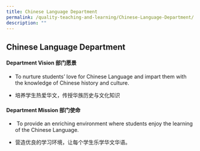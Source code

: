 ```yaml
---
title: Chinese Language Department
permalink: /quality-teaching-and-learning/Chinese-Language-Department/
description: ""
---
```

## Chinese Language Department

#### Department Vision 部门愿景


*   To nurture students’ love for Chinese Language and impart them with the knowledge of Chinese history and culture.

* 培养学生热爱华文，传授华族历史与文化知识
    

#### Department Mission 部门使命


*    To provide an enriching environment where students enjoy the learning of the Chinese Language.

* 营造优良的学习环境，让每个学生乐学华文华语。

